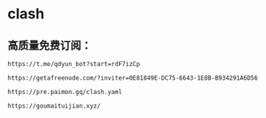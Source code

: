 # clash

## 高质量免费订阅：
```
https://t.me/qdyun_bot?start=rdF7izCp
```
```
https://getafreenode.com/?inviter=0E81849E-DC75-6643-1E8B-B934291A6D56
```
```
https://pre.paimon.gq/clash.yaml
```
```
https://goumaituijian.xyz/
```
